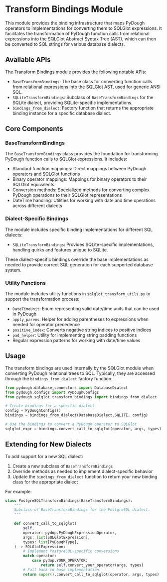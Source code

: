 # Transform Bindings Module

This module provides the binding infrastructure that maps PyDough operators to implementations for converting them to SQLGlot expressions. It facilitates the transformation of PyDough function calls from relational expressions into the SQLGlot Abstract Syntax Tree (AST), which can then be converted to SQL strings for various database dialects.

## Available APIs

The Transform Bindings module provides the following notable APIs:

- `BaseTransformBindings`: The base class for converting function calls from relational expressions into the SQLGlot AST, used for generic ANSI SQL.
- `SQLiteTransformBindings`: Subclass of `BaseTransformBindings` for the SQLite dialect, providing SQLite-specific implementations.
- `bindings_from_dialect`: Factory function that returns the appropriate binding instance for a specific database dialect.

## Core Components

### BaseTransformBindings

The `BaseTransformBindings` class provides the foundation for transforming PyDough function calls to SQLGlot expressions. It includes:

- Standard function mappings: Direct mappings between PyDough operators and SQLGlot functions
- Binary operator mappings: Mappings for binary operators to their SQLGlot equivalents
- Conversion methods: Specialized methods for converting complex PyDough operations to their SQLGlot representations
- DateTime handling: Utilities for working with date and time operations across different dialects

### Dialect-Specific Bindings

The module includes specific binding implementations for different SQL dialects:

- `SQLiteTransformBindings`: Provides SQLite-specific implementations, handling quirks and features unique to SQLite.

These dialect-specific bindings override the base implementations as needed to provide correct SQL generation for each supported database system.

### Utility Functions

The module includes utility functions in `sqlglot_transform_utils.py` to support the transformation process:

- `DateTimeUnit`: Enum representing valid date/time units that can be used in PyDough
- `apply_parens`: Helper for adding parentheses to expressions when needed for operator precedence
- `positive_index`: Converts negative string indices to positive indices
- `pad_helper`: Utility for implementing string padding functions
- Regular expression patterns for working with date/time values

## Usage

The transform bindings are used internally by the SQLGlot module when converting PyDough relational trees to SQL. Typically, they are accessed through the `bindings_from_dialect` factory function:

```python
from pydough.database_connectors import DatabaseDialect
from pydough.configs import PyDoughConfigs
from pydough.sqlglot.transform_bindings import bindings_from_dialect

# Create bindings for a specific dialect
config = PyDoughConfigs()
bindings = bindings_from_dialect(DatabaseDialect.SQLITE, config)

# Use the bindings to convert a PyDough operator to SQLGlot
sqlglot_expr = bindings.convert_call_to_sqlglot(operator, args, types)
```

## Extending for New Dialects

To add support for a new SQL dialect:

1. Create a new subclass of `BaseTransformBindings`
2. Override methods as needed to implement dialect-specific behavior
3. Update the `bindings_from_dialect` function to return your new binding class for the appropriate dialect

For example:

```python
class PostgreSQLTransformBindings(BaseTransformBindings):
    """
    Subclass of BaseTransformBindings for the PostgreSQL dialect.
    """

    def convert_call_to_sqlglot(
        self,
        operator: pydop.PyDoughExpressionOperator,
        args: list[SQLGlotExpression],
        types: list[PyDoughType],
    ) -> SQLGlotExpression:
        # Implement PostgreSQL-specific conversions
        match operator:
            case pydop.YOUR_OPERATOR:
                return self.convert_your_operator(args, types)
        # Fall back to base implementation
        return super().convert_call_to_sqlglot(operator, args, types)
```
